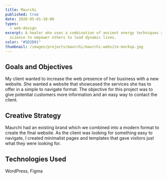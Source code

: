 ```yaml
---
title: Maurchi
published: true
date: 2020-05-01-10-00
types:
  - web-design
excerpt: A healer who uses a combination of ancient energy techniques and modern
  science to empower others to lead dynamic lives.
color: "#5D2D91"
thumbnail: /images/projects/maurchi/maurchi-website-mockup.jpg
---
```

## Goals and Objectives

My client wanted to increase the web presence of her business with a new website. She wanted a website that showcased the services she has to offer in a simple to navigate format. The objective for this project was to give potential customers more information and an easy way to contact the client.

## Creative Strategy

Maurchi had an existing brand which we combined into a modern format to create the final website. As the client was looking for something easy to navigate, I created minimalist pages and templates that gave visitors just what they were looking for.

## Technologies Used

WordPress, Figma